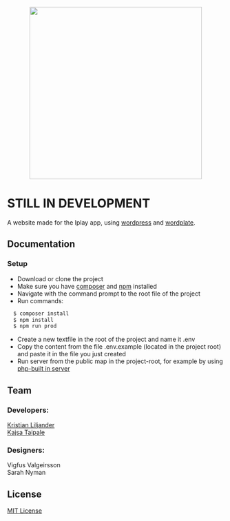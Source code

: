 <p align="center">
<img src="https://raw.githubusercontent.com/krisKurken/Iplay/master/public/themes/Iplay/screenshot.png" height="400px">
</p>

# STILL IN DEVELOPMENT

A website made for the Iplay app, using [wordpress](https://wordpress.org/) and [wordplate](https://wordplate.github.io).

## Documentation

### Setup
- Download or clone the project
- Make sure you have [composer](https://github.com/composer/composer) and [npm](https://docs.npmjs.com/) installed
- Navigate with the command prompt to the root file of the project
- Run commands:
```sh
  $ composer install
  $ npm install
  $ npm run prod
```
- Create a new textfile in the root of the project and name it .env
- Copy the content from the file .env.example (located in the project root) and paste it in the file you just created
- Run server from the public map in the project-root, for example by using [php-built in server](http://php.net/manual/en/features.commandline.webserver.php)

## Team  

### Developers:  
[Kristian Liljander](https://github.com/krisKurken)  
[Kajsa Taipale](https://github.com/kajsataipale)  

### Designers:
Vigfus Valgeirsson  
Sarah Nyman  

## License

[MIT License](LICENSE)
